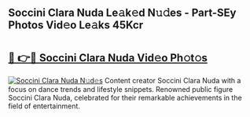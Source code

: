 ## Soccini Clara Nuda Le𝚊k𝚎d N𝚞𝚍es - Part-SEy Photos Vid𝚎o Le𝚊ks 45Kcr

# <h2><a href="http://fbeuf8.evod.top/?m=Soccini+Clara+Nuda">🔗 👉🔴 Soccini Clara Nuda Vid𝚎o Ph𝚘t𝚘s</a></h2>

[![Soccini Clara Nuda N𝚞d𝚎s](https://i.imgur.com/8V9OHl7.gif)](http://fbeuf8.evod.top/?m=Soccini+Clara+Nuda)
Content creator Soccini Clara Nuda with a focus on dance trends and lifestyle snippets. Renowned public figure Soccini Clara Nuda, celebrated for their remarkable achievements in the field of entertainment. 
